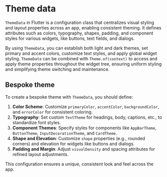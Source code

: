 # Theme data

`ThemeData` in Flutter is a configuration class that centralizes visual styling and layout properties across an app, enabling consistent theming. It defines attributes such as colors, typography, shapes, padding, and component styles for various widgets, like buttons, text fields, and dialogs.

By using `ThemeData`, you can establish both light and dark themes, set primary and accent colors, customize text styles, and apply global widget styling. `ThemeData` can be combined with `Theme.of(context)` to access and apply theme properties throughout the widget tree, ensuring uniform styling and simplifying theme switching and maintenance.

## Bespoke theme

To create a bespoke theme with `ThemeData`, you should define:

1. **Color Scheme**: Customize `primaryColor`, `accentColor`, `backgroundColor`, and `errorColor` for consistent coloring.
2. **Typography**: Set custom `TextTheme` for headings, body, captions, etc., to standardize font styles.
3. **Component Themes**: Specify styles for components like `AppBarTheme`, `ButtonTheme`, `InputDecorationTheme`, and `CardTheme`.
4. **Shape and Elevation**: Customize `shape` properties (e.g., rounded corners) and elevation for widgets like buttons and dialogs.
5. **Padding and Margin**: Adjust `visualDensity` and spacing attributes for refined layout adjustments.

This configuration ensures a unique, consistent look and feel across the app.
